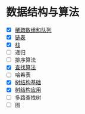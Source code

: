 # 数据结构与算法

- [X] [稀疏数组和队列](./doc/01-稀疏数组和队列.md)
- [X] [链表](./doc/02-链表.md)
- [X] [栈](./doc/03-栈.md)
- [ ] 递归
- [ ] 排序算法
- [X] [查找算法](./doc/06-查找算法.md)
- [ ] 哈希表
- [X] [树结构基础](./doc/08-树结构基础.md)
- [X] [树结构应用](./doc/09-树结构实际应用.md)
- [ ] 多路查找树
- [ ] 图
